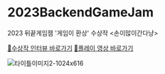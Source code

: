 # 2023BackendGameJam
2023 뒤끝게임잼 '게임이 환상' 수상작 &lt;손이많이간다냥>

[📌수상작 인터뷰 바로가기](https://blog.thebackend.io/no-pain-yes-game-interview/)
[📌플레이 영상 바로가기](https://youtu.be/kc9uW3BRn28)


![타이틀이미지2-1024x616](https://github.com/user-attachments/assets/adc5856a-738e-4e29-b6f1-0cb54c414cc9)




